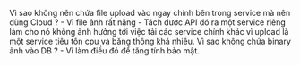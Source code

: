 Vì sao không nên chứa file upload vào ngay chính bên trong service mà nên dùng Cloud ?
    -	Vì file ảnh rất nặng
    -	Tách được API đó ra một service riêng làm cho nó không ảnh hưởng tới việc tải các service chính khác vì upload là một service tiêu tốn cpu và băng thông khá nhiều.
Vì sao không chứa binary ảnh vào DB ?
    -    Vì làm điều đó để tăng tính bảo mật.